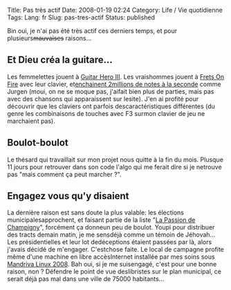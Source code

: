 Title: Pas très actif
Date: 2008-01-19 02:24
Category: Life / Vie quotidienne
Tags:
Lang: fr
Slug: pas-tres-actif
Status: published

Bin oui, je n'ai pas été très actif ces derniers temps, et pour plusieurs~~mauvaises~~ raisons...

Et Dieu créa la guitare...
--------------------------

Les femmelettes jouent à [Guitar Hero III](http://fr.wikipedia.org/wiki/Guitar_Hero_III). Les vraishommes jouent à [Frets On Fire](http://fretsonfire.sourceforge.net/) avec leur clavier, et[enchainent 2millions de notes à la seconde](http://www.prison.net/worldcharts/charts/players/liberforce/) comme Jurgen (moui, on ne se moque pas, j'aifait bien plus de parties, mais pas avec des chansons qui apparaissent sur lesite). J'en ai profité pour découvrir que les claviers ont parfois descaractéristiques différentes (du genre les combinaisons de touches avec F3 surmon clavier de jeu ne marchaient pas).

Boulot-boulot
-------------

Le thésard qui travaillait sur mon projet nous quitte à la fin du mois. Plusque 11 jours pour retrouver dans son code l'algo qui me ferait dire si je netrouve pas "mais comment ça peut marcher ?".

Engagez vous qu'y disaient
--------------------------

La dernière raison est sans doute la plus valable: les élections municipalesapprochent, et faisant partie de la liste "[La Passion de Champigny](http://www.champigny2008.fr)", forcément ça donneun peu de boulot. Youpi pour distribuer des tracts demain matin, je me sensdéjà comme un témoin de Jéhovah... Les présidentielles et leur lot dedéceptions étaient passées par là, alors j'avais décidé de m'engager. C'estchose faite. Le local de campagne profite même d'une machine en libre accèsInternet installée par mes soins sous [Mandriva Linux 2008](http://www.mandriva.com/fr). Bah oui, si je me suisengagé, c'est pour une bonne raison, non ? Défendre le point de vue deslibristes sur le plan municipal, ce serait déjà pas mal dans une ville de 75000 habitants...
